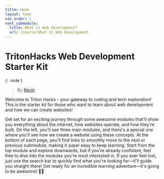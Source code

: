 ```yaml
---
title: Home
layout: home
nav_order: 1
next_submodule:
  title: What is Web Development?
  url: /source/What Is Web Development
---
```

# TritonHacks Web Development <br> Starter Kit
{: .note }
> By [Kevin](https://www.linkedin.com/in/kevin-shin-373183188/)

Welcome to Triton Hacks - your gateway to coding and tech exploration! This is the starter kit for those who want to learn about web development and how we can create websites!

Get set for an exciting journey through some awesome modules that'll show you everything about the internet, how websites operate, and how they're built. On the left, you'll see three main modules, and there's a special one where you'll see how we create a website using these concepts. At the bottom of each page, you'll find links to smoothly move to the next or previous submodule, making it super easy to keep learning. Start from the top module and explore downwards, but if you're already confident, feel free to dive into the modules you're most interested in. If you ever feel lost, just use the search bar to quickly find what you're looking for—it'll guide you straight there! Get ready for an incredible learning adventure—it's going to be awesome! 🚀✨